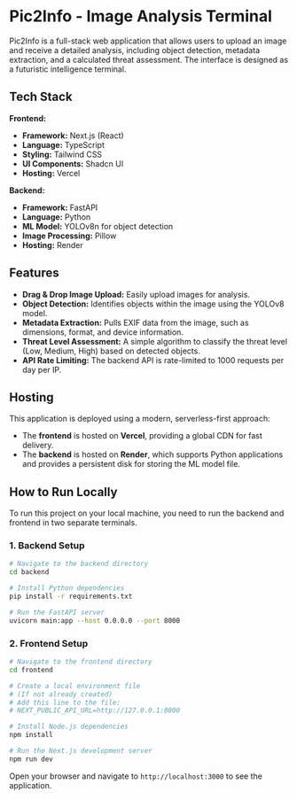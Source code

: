 # Pic2Info - Image Analysis Terminal

Pic2Info is a full-stack web application that allows users to upload an image and receive a detailed analysis, including object detection, metadata extraction, and a calculated threat assessment. The interface is designed as a futuristic intelligence terminal.

## Tech Stack

**Frontend:**
- **Framework:** Next.js (React)
- **Language:** TypeScript
- **Styling:** Tailwind CSS
- **UI Components:** Shadcn UI
- **Hosting:** Vercel

**Backend:**
- **Framework:** FastAPI
- **Language:** Python
- **ML Model:** YOLOv8n for object detection
- **Image Processing:** Pillow
- **Hosting:** Render

## Features

- **Drag & Drop Image Upload:** Easily upload images for analysis.
- **Object Detection:** Identifies objects within the image using the YOLOv8 model.
- **Metadata Extraction:** Pulls EXIF data from the image, such as dimensions, format, and device information.
- **Threat Level Assessment:** A simple algorithm to classify the threat level (Low, Medium, High) based on detected objects.
- **API Rate Limiting:** The backend API is rate-limited to 1000 requests per day per IP.

## Hosting

This application is deployed using a modern, serverless-first approach:

- The **frontend** is hosted on **Vercel**, providing a global CDN for fast delivery.
- The **backend** is hosted on **Render**, which supports Python applications and provides a persistent disk for storing the ML model file.

## How to Run Locally

To run this project on your local machine, you need to run the backend and frontend in two separate terminals.

### 1. Backend Setup

```bash
# Navigate to the backend directory
cd backend

# Install Python dependencies
pip install -r requirements.txt

# Run the FastAPI server
uvicorn main:app --host 0.0.0.0 --port 8000
```

### 2. Frontend Setup

```bash
# Navigate to the frontend directory
cd frontend

# Create a local environment file
# (If not already created)
# Add this line to the file:
# NEXT_PUBLIC_API_URL=http://127.0.0.1:8000

# Install Node.js dependencies
npm install

# Run the Next.js development server
npm run dev
```

Open your browser and navigate to `http://localhost:3000` to see the application.
